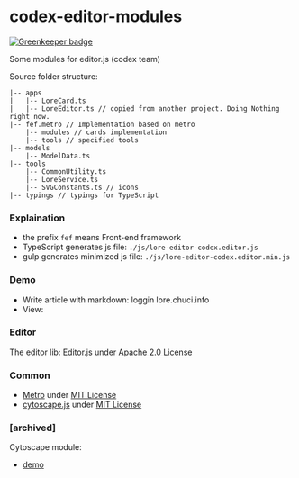 # codex-editor-modules

[![Greenkeeper badge](https://badges.greenkeeper.io/tunaltd/codex-editor-modules.svg)](https://greenkeeper.io/)

Some modules for editor.js (codex team)

Source folder structure:  

    |-- apps
    |   |-- LoreCard.ts
    |   |-- LoreEditor.ts // copied from another project. Doing Nothing right now.
    |-- fef.metro // Implementation based on metro
        |-- modules // cards implementation
        |-- tools // specified tools
    |-- models
        |-- ModelData.ts
    |-- tools
        |-- CommonUtility.ts
        |-- LoreService.ts
        |-- SVGConstants.ts // icons
    |-- typings // typings for TypeScript

### Explaination
* the prefix `fef` means Front-end framework
* TypeScript generates js file: `./js/lore-editor-codex.editor.js`
* gulp generates minimized js file: `./js/lore-editor-codex.editor.min.js`

### Demo
* Write article with markdown: loggin lore.chuci.info
* View: 

### Editor
The editor lib: [Editor.js](https://github.com/codex-team/editor.js) under [Apache 2.0 License](https://github.com/codex-team/editor.js/blob/master/LICENSE)

### Common
* [Metro](https://github.com/olton/Metro-UI-CSS) under [MIT License](https://github.com/olton/Metro-UI-CSS/blob/master/LICENSE)
* [cytoscape.js](https://github.com/cytoscape/cytoscape.js) under [MIT License](https://github.com/cytoscape/cytoscape.js/blob/unstable/LICENSE)

### [archived]
Cytoscape module:  
* [demo](http://taurenshaman.github.io/editor@codexteam+jsoneditor.html)
